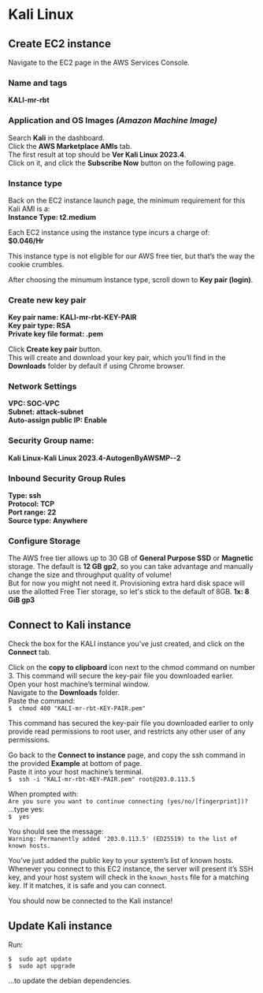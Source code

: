 # Kali Linux

## Create EC2 instance
Navigate to the EC2 page in the AWS Services Console.

### Name and tags
**KALI-mr-rbt**

### Application and OS Images _(Amazon Machine Image)_<br>
Search **Kali** in the dashboard.<br>
Click the **AWS Marketplace AMIs** tab.<br>
The first result at top should be **Ver Kali Linux 2023.4**.<br>
Click on it, and click the **Subscribe Now** button on the following page.

### Instance type<br>
Back on the EC2 instance launch page, the minimum requirement for this Kali AMI is a:<br>
**Instance Type:  t2.medium**

Each EC2 instance using the instance type incurs a charge of:<br>
**$0.046/Hr**

This instance type is not eligible for our AWS free tier, but that’s the way the cookie crumbles.

After choosing the minumum Instance type, scroll down to **Key pair (login)**.<br>
### Create new key pair<br>
**Key pair name:  KALI-mr-rbt-KEY-PAIR**<br>
**Key pair type:  RSA**<br>
**Private key file format:  .pem**

Click **Create key pair** button.<br>
This will create and download your key pair, which you’ll find in the **Downloads** folder by default if using Chrome browser.

### Network Settings
**VPC:  SOC-VPC**<br>
**Subnet:  attack-subnet**<br>
**Auto-assign public IP:  Enable**<br>

### Security Group name:
**Kali Linux-Kali Linux 2023.4-AutogenByAWSMP--2**

### Inbound  Security Group Rules
**Type:  ssh**<br>
**Protocol:  TCP**<br>
**Port range:  22**<br>
**Source type:  Anywhere**

### Configure Storage
The AWS free tier allows up to 30 GB of **General Purpose SSD** or **Magnetic** storage. The default is **12 GB gp2**, so you can take advantage and manually change the size and throughput quality of volume!<br>
But for now you might not need it. Provisioning extra hard disk space will use the allotted Free Tier storage, so let's stick to the default of 8GB.
**1x:  8 GiB  gp3**



## Connect to Kali instance
Check the box for the KALI instance you’ve just created, and click on the **Connect** tab.

Click on the **copy to clipboard** icon next to the chmod command on number 3. This command will secure the key-pair file you downloaded earlier.<br>
Open your host machine’s terminal window.<br>
Navigate to the **Downloads** folder.<br>
Paste the command:<br>
`$  chmod 400 "KALI-mr-rbt-KEY-PAIR.pem"`

This command has secured the key-pair file you downloaded earlier to only provide read permissions to root user, and restricts any other user of any permissions.

Go back to the **Connect to instance** page, and copy the ssh command in the provided **Example** at bottom of page.<br>
Paste it into your host machine’s terminal.<br>
`$  ssh -i "KALI-mr-rbt-KEY-PAIR.pem" root@203.0.113.5`

When prompted with:<br>
`Are you sure you want to continue connecting (yes/no/[fingerprint])?`
...type yes:<br>
`$  yes`

You should see the message:<br>
`Warning: Permanently added '203.0.113.5' (ED25519) to the list of known hosts.`

You’ve just added the public key to your system’s list of known hosts. Whenever you connect to this EC2 instance, the server will present it’s SSH key, and your host system will check in the `known_hosts` file for a matching key. If it matches, it is safe and you can connect.

You should now be connected to the Kali instance!

## Update Kali instance
Run:<br>
```
$  sudo apt update
$  sudo apt upgrade
```
...to update the debian dependencies.
